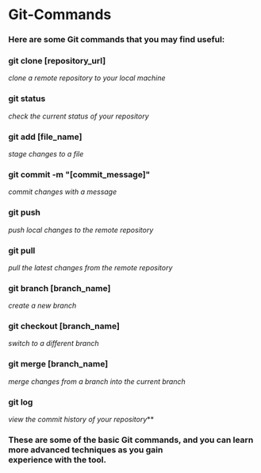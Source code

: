# Git-Commands

### **Here are some Git commands that you may find useful:**

### git clone [repository_url]
*clone a remote repository to your local machine*
### git status
*check the current status of your repository*
### git add [file_name]
*stage changes to a file*
### git commit -m "[commit_message]" 
*commit changes with a message*
### git push
*push local changes to the remote repository*
### git pull
*pull the latest changes from the remote repository*
### git branch [branch_name] 
*create a new branch*
### git checkout [branch_name] 
*switch to a different branch*
### git merge [branch_name] 
*merge changes from a branch into the current branch*
### git log 
*view the commit history of your repository***

### **These are some of the basic Git commands, and you can learn more advanced techniques as you gain experience with the tool.**
